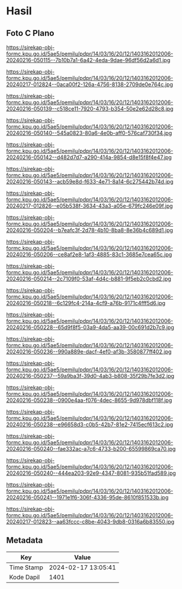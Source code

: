 # Hasil

## Foto C Plano

https://sirekap-obj-formc.kpu.go.id/5ae5/pemilu/pdpr/14/03/16/20/12/1403162012006-20240216-050115--7b10b7a1-6a42-4eda-9dae-96df56d2a6d1.jpg

https://sirekap-obj-formc.kpu.go.id/5ae5/pemilu/pdpr/14/03/16/20/12/1403162012006-20240217-012824--0aca00f2-126a-4756-8138-2709de0e764c.jpg

https://sirekap-obj-formc.kpu.go.id/5ae5/pemilu/pdpr/14/03/16/20/12/1403162012006-20240216-050139--c518ce11-7920-4793-b354-50e2e62d28c8.jpg

https://sirekap-obj-formc.kpu.go.id/5ae5/pemilu/pdpr/14/03/16/20/12/1403162012006-20240216-050140--545a0823-80a6-4e0b-aff0-576caf730f34.jpg

https://sirekap-obj-formc.kpu.go.id/5ae5/pemilu/pdpr/14/03/16/20/12/1403162012006-20240216-050142--d482d7d7-a290-414a-9854-d8e15f8f4e47.jpg

https://sirekap-obj-formc.kpu.go.id/5ae5/pemilu/pdpr/14/03/16/20/12/1403162012006-20240216-050143--acb59e8d-f633-4e71-8a14-6c275442b74d.jpg

https://sirekap-obj-formc.kpu.go.id/5ae5/pemilu/pdpr/14/03/16/20/12/1403162012006-20240217-012826--e05b538f-3634-43a3-a05e-679fc246e09f.jpg

https://sirekap-obj-formc.kpu.go.id/5ae5/pemilu/pdpr/14/03/16/20/12/1403162012006-20240216-050204--b7eafc3f-2d78-4b10-8ba8-8e36b4c689d1.jpg

https://sirekap-obj-formc.kpu.go.id/5ae5/pemilu/pdpr/14/03/16/20/12/1403162012006-20240216-050206--ce8af2e8-1af3-4885-83c1-3685e7cea65c.jpg

https://sirekap-obj-formc.kpu.go.id/5ae5/pemilu/pdpr/14/03/16/20/12/1403162012006-20240216-050214--2c7109f0-53af-4d4c-b881-9f5eb2c0cbd2.jpg

https://sirekap-obj-formc.kpu.go.id/5ae5/pemilu/pdpr/14/03/16/20/12/1403162012006-20240216-050218--6c129fc4-214a-4cf9-a76b-9171c4fff5d6.jpg

https://sirekap-obj-formc.kpu.go.id/5ae5/pemilu/pdpr/14/03/16/20/12/1403162012006-20240216-050228--65d9f8f5-03a9-4da5-aa39-00c691d2b7c9.jpg

https://sirekap-obj-formc.kpu.go.id/5ae5/pemilu/pdpr/14/03/16/20/12/1403162012006-20240216-050236--990a889e-dacf-4ef0-af3b-3580877ff402.jpg

https://sirekap-obj-formc.kpu.go.id/5ae5/pemilu/pdpr/14/03/16/20/12/1403162012006-20240216-050237--59a9ba3f-39d0-4ab3-b808-35f29b7fe3d2.jpg

https://sirekap-obj-formc.kpu.go.id/5ae5/pemilu/pdpr/14/03/16/20/12/1403162012006-20240216-050238--0900e4aa-f076-4dec-8655-9d978dbf118f.jpg

https://sirekap-obj-formc.kpu.go.id/5ae5/pemilu/pdpr/14/03/16/20/12/1403162012006-20240216-050238--e96658d3-c0b5-42b7-81e2-7415ecf613c2.jpg

https://sirekap-obj-formc.kpu.go.id/5ae5/pemilu/pdpr/14/03/16/20/12/1403162012006-20240216-050240--fae332ac-a7c6-4733-b200-65599869ca70.jpg

https://sirekap-obj-formc.kpu.go.id/5ae5/pemilu/pdpr/14/03/16/20/12/1403162012006-20240216-050240--444ea203-92e9-4347-8081-935b51fad589.jpg

https://sirekap-obj-formc.kpu.go.id/5ae5/pemilu/pdpr/14/03/16/20/12/1403162012006-20240216-050241--1971e1f6-306f-4336-95de-8610f851533b.jpg

https://sirekap-obj-formc.kpu.go.id/5ae5/pemilu/pdpr/14/03/16/20/12/1403162012006-20240217-012823--aa63fccc-c8be-4043-9db8-0316a6b83550.jpg


## Metadata

| Key        | Value               |
| ---------- | ------------------- |
| Time Stamp | 2024-02-17 13:05:41 |
| Kode Dapil | 1401                |



